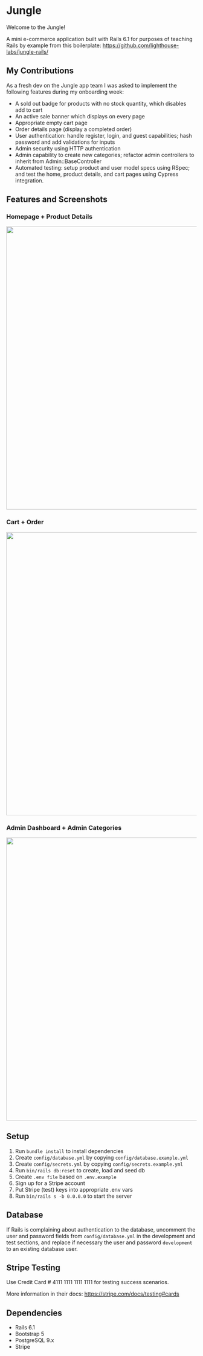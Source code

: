 # Jungle

Welcome to the Jungle!

A mini e-commerce application built with Rails 6.1 for purposes of teaching Rails by example from this boilerplate: https://github.com/lighthouse-labs/jungle-rails/

## My Contributions
As a fresh dev on the Jungle app team I was asked to implement the following features during my onboarding week:
- A sold out badge for products with no stock quantity, which disables add to cart
- An active sale banner which displays on every page
- Appropriate empty cart page
- Order details page (display a completed order)
- User authentication: handle register, login, and guest capabilities; hash password and add validations for inputs
- Admin security using HTTP authentication
- Admin capability to create new categories; refactor admin controllers to inherit from Admin::BaseController
- Automated testing: setup product and user model specs using RSpec; and test the home, product details, and cart pages using Cypress integration.

## Features and Screenshots
### Homepage + Product Details
<img src="https://github.com/amandadr/jungle/blob/master/docs/homepage-product.gif?raw=true" width="750" height="auto"/>

### Cart + Order 
<img src="https://github.com/amandadr/jungle/blob/master/docs/homepage-product.gif?raw=true" width="750" height="auto"/>

### Admin Dashboard + Admin Categories
<img src="https://github.com/amandadr/jungle/blob/master/docs/homepage-product.gif?raw=true" width="750" height="auto"/>

## Setup

1. Run `bundle install` to install dependencies
2. Create `config/database.yml` by copying `config/database.example.yml`
3. Create `config/secrets.yml` by copying `config/secrets.example.yml`
4. Run `bin/rails db:reset` to create, load and seed db
5. Create `.env file` based on `.env.example`
6. Sign up for a Stripe account
7. Put Stripe (test) keys into appropriate .env vars
8. Run `bin/rails s -b 0.0.0.0` to start the server

## Database

If Rails is complaining about authentication to the database, uncomment the user and password fields from `config/database.yml` in the development and test sections, and replace if necessary the user and password `development` to an existing database user.

## Stripe Testing

Use Credit Card # 4111 1111 1111 1111 for testing success scenarios.

More information in their docs: <https://stripe.com/docs/testing#cards>

## Dependencies

- Rails 6.1
- Bootstrap 5
- PostgreSQL 9.x
- Stripe
